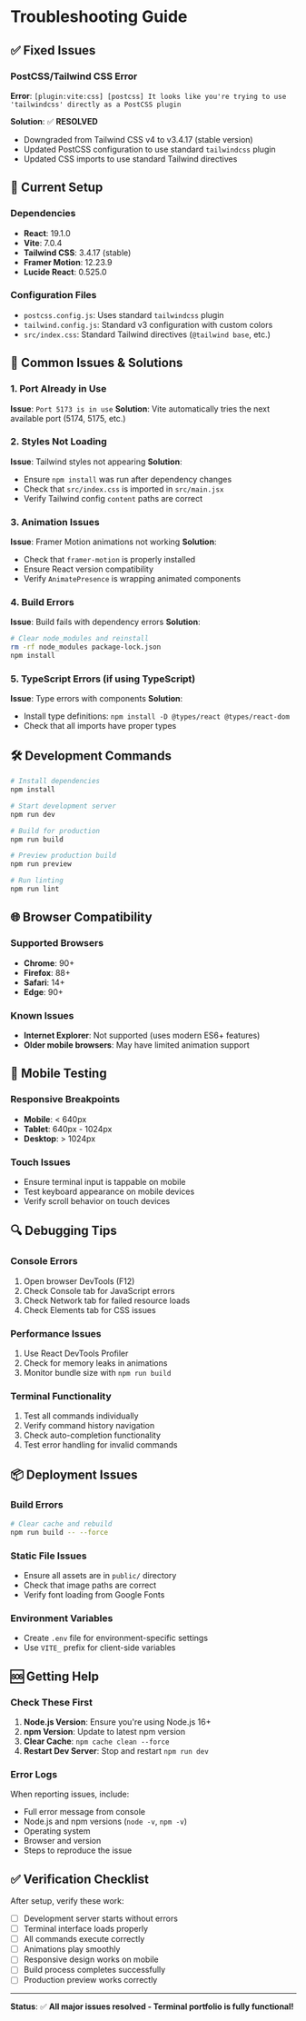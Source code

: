 # Troubleshooting Guide

## ✅ **Fixed Issues**

### PostCSS/Tailwind CSS Error
**Error**: `[plugin:vite:css] [postcss] It looks like you're trying to use 'tailwindcss' directly as a PostCSS plugin`

**Solution**: ✅ **RESOLVED**
- Downgraded from Tailwind CSS v4 to v3.4.17 (stable version)
- Updated PostCSS configuration to use standard `tailwindcss` plugin
- Updated CSS imports to use standard Tailwind directives

## 🚀 **Current Setup**

### Dependencies
- **React**: 19.1.0
- **Vite**: 7.0.4
- **Tailwind CSS**: 3.4.17 (stable)
- **Framer Motion**: 12.23.9
- **Lucide React**: 0.525.0

### Configuration Files
- `postcss.config.js`: Uses standard `tailwindcss` plugin
- `tailwind.config.js`: Standard v3 configuration with custom colors
- `src/index.css`: Standard Tailwind directives (`@tailwind base`, etc.)

## 🔧 **Common Issues & Solutions**

### 1. **Port Already in Use**
**Issue**: `Port 5173 is in use`
**Solution**: Vite automatically tries the next available port (5174, 5175, etc.)

### 2. **Styles Not Loading**
**Issue**: Tailwind styles not appearing
**Solution**: 
- Ensure `npm install` was run after dependency changes
- Check that `src/index.css` is imported in `src/main.jsx`
- Verify Tailwind config `content` paths are correct

### 3. **Animation Issues**
**Issue**: Framer Motion animations not working
**Solution**:
- Check that `framer-motion` is properly installed
- Ensure React version compatibility
- Verify `AnimatePresence` is wrapping animated components

### 4. **Build Errors**
**Issue**: Build fails with dependency errors
**Solution**:
```bash
# Clear node_modules and reinstall
rm -rf node_modules package-lock.json
npm install
```

### 5. **TypeScript Errors** (if using TypeScript)
**Issue**: Type errors with components
**Solution**:
- Install type definitions: `npm install -D @types/react @types/react-dom`
- Check that all imports have proper types

## 🛠️ **Development Commands**

```bash
# Install dependencies
npm install

# Start development server
npm run dev

# Build for production
npm run build

# Preview production build
npm run preview

# Run linting
npm run lint
```

## 🌐 **Browser Compatibility**

### Supported Browsers
- **Chrome**: 90+
- **Firefox**: 88+
- **Safari**: 14+
- **Edge**: 90+

### Known Issues
- **Internet Explorer**: Not supported (uses modern ES6+ features)
- **Older mobile browsers**: May have limited animation support

## 📱 **Mobile Testing**

### Responsive Breakpoints
- **Mobile**: < 640px
- **Tablet**: 640px - 1024px
- **Desktop**: > 1024px

### Touch Issues
- Ensure terminal input is tappable on mobile
- Test keyboard appearance on mobile devices
- Verify scroll behavior on touch devices

## 🔍 **Debugging Tips**

### Console Errors
1. Open browser DevTools (F12)
2. Check Console tab for JavaScript errors
3. Check Network tab for failed resource loads
4. Check Elements tab for CSS issues

### Performance Issues
1. Use React DevTools Profiler
2. Check for memory leaks in animations
3. Monitor bundle size with `npm run build`

### Terminal Functionality
1. Test all commands individually
2. Verify command history navigation
3. Check auto-completion functionality
4. Test error handling for invalid commands

## 📦 **Deployment Issues**

### Build Errors
```bash
# Clear cache and rebuild
npm run build -- --force
```

### Static File Issues
- Ensure all assets are in `public/` directory
- Check that image paths are correct
- Verify font loading from Google Fonts

### Environment Variables
- Create `.env` file for environment-specific settings
- Use `VITE_` prefix for client-side variables

## 🆘 **Getting Help**

### Check These First
1. **Node.js Version**: Ensure you're using Node.js 16+
2. **npm Version**: Update to latest npm version
3. **Clear Cache**: `npm cache clean --force`
4. **Restart Dev Server**: Stop and restart `npm run dev`

### Error Logs
When reporting issues, include:
- Full error message from console
- Node.js and npm versions (`node -v`, `npm -v`)
- Operating system
- Browser and version
- Steps to reproduce the issue

## ✅ **Verification Checklist**

After setup, verify these work:
- [ ] Development server starts without errors
- [ ] Terminal interface loads properly
- [ ] All commands execute correctly
- [ ] Animations play smoothly
- [ ] Responsive design works on mobile
- [ ] Build process completes successfully
- [ ] Production preview works correctly

---

**Status**: ✅ **All major issues resolved - Terminal portfolio is fully functional!**